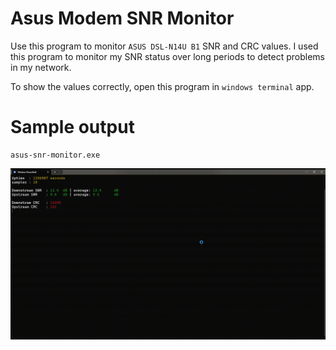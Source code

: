 # Asus Modem SNR Monitor

Use this program to monitor `ASUS DSL-N14U B1` SNR and CRC values. I used this program to monitor my SNR status over long periods to detect problems in my network.

To show the values correctly, open this program in `windows terminal` app.

# Sample output

```
asus-snr-monitor.exe
```

![](sample.gif)